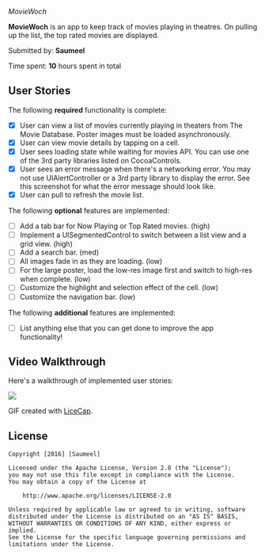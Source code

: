 
*MovieWoch*

**MovieWoch** is an app to keep track of movies playing in theatres. On pulling up the list, the top rated movies are displayed.

Submitted by: **Saumeel**

Time spent: **10** hours spent in total

## User Stories

The following **required** functionality is complete:


* [x] User can view a list of movies currently playing in theaters from The Movie Database. Poster images must be loaded asynchronously.
* [x] User can view movie details by tapping on a cell.
* [x] User sees loading state while waiting for movies API. You can use one of the 3rd party libraries listed on CocoaControls.
* [x] User sees an error message when there's a networking error. You may not use UIAlertController or a 3rd party library to display the error. See this screenshot for what the error message should look like.
* [x] User can pull to refresh the movie list.

The following **optional** features are implemented:
* [ ] Add a tab bar for Now Playing or Top Rated movies. (high)
* [ ] Implement a UISegmentedControl to switch between a list view and a grid view. (high)
* [ ] Add a search bar. (med)
* [ ] All images fade in as they are loading. (low)
* [ ] For the large poster, load the low-res image first and switch to high-res when complete. (low)
* [ ] Customize the highlight and selection effect of the cell. (low)
* [ ] Customize the navigation bar. (low)

The following **additional** features are implemented:

- [ ] List anything else that you can get done to improve the app functionality!

## Video Walkthrough 

Here's a walkthrough of implemented user stories:

![](./MovieWoch.gif)

GIF created with [LiceCap](http://www.cockos.com/licecap/).



## License

    Copyright [2016] [Saumeel]

    Licensed under the Apache License, Version 2.0 (the "License");
    you may not use this file except in compliance with the License.
    You may obtain a copy of the License at

        http://www.apache.org/licenses/LICENSE-2.0

    Unless required by applicable law or agreed to in writing, software
    distributed under the License is distributed on an "AS IS" BASIS,
    WITHOUT WARRANTIES OR CONDITIONS OF ANY KIND, either express or implied.
    See the License for the specific language governing permissions and
    limitations under the License.
